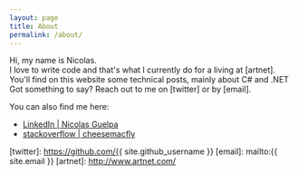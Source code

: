 ```yaml
---
layout: page
title: About
permalink: /about/
---
```

Hi, my name is Nicolas.  
I love to write code and that's what I currently do for a living at [artnet].  
You'll find on this website some technical posts, mainly about C# and .NET  
Got something to say? Reach out to me on [twitter] or by [email].

You can also find me here:

 - [LinkedIn \| Nicolas Guelpa](https://www.linkedin.com/in/nicolasguelpa)
 - [stackoverflow \| cheesemacfly](http://stackoverflow.com/users/1443490)

[twitter]: https://github.com/{{ site.github_username }}
[email]: mailto:{{ site.email }}
[artnet]: http://www.artnet.com/
